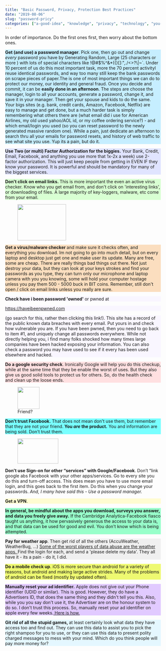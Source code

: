 ```yaml
---
title: "Basic Password, Privacy, Protection Best Practices"
date: "2019-08-06"
slug: "password-pricy"
categories: ["a-good-idea", "knowledge", "privacy", "technology", "you-should-know"]
---
```


<!-- wp:paragraph {"align":"center","fontSize":"medium"} -->
<p class="has-text-align-center has-medium-font-size">In order of importance. Do the first ones first, then worry about the bottom ones.</p>
<!-- /wp:paragraph -->

<!-- wp:paragraph {"customBackgroundColor":"#c6eeff"} -->
<p style="background-color:#c6eeff" class="has-background"><strong>Get (and use) a password manager</strong>.  Pick one, then go out and change <em>every</em> password you have by Generating Random, Large (25 characters or more ) with lots of special characters like !@#$%^&amp;*({}[]:",./&lt;&gt;?\|~`. Under 10 percent of us do this most important task, more the 70 percent activityl reuse identical passwords, and way too many still keep the bank passwords on scrape pieces of paper.The is one of  most important things we can do to protect our money, our identity and general fraud. Once you decide and commit, it can be <strong>easily done in an afternoon</strong>. The steps are choose the manager, login to all your accounts, generate a password, change it, and save it in your manager.  Then get your spouse and kids to do the same. Your bigs sites (e.g. bank, credit cards, Amazon, Facebook, Netflix) are easy to manage and get done, but a much harder task is simply remembering what others there are (what email did i use for American Airlines, my old used yahoo/AOL id, or my coffee ordering service?) - and which email/login you used (so you can reset password to the newly generated massive random one). While a pain, just dedicate an afternoon to search thru all your emails for password resets, and history of web traffic to see what site you use. Yup its a pain, but do it.</p>
<!-- /wp:paragraph -->

<!-- wp:paragraph {"customBackgroundColor":"#e0e4ff"} -->
<p style="background-color:#e0e4ff" class="has-background"><strong>Use Two (or multi) Factor Authorization for the biggies.</strong> Your Bank, Credit, Email, Facebook, and anything you use more that 1x-2x a week) use 2-factor authorization. This will just keep people from getting in EVEN IF they know your password. It is powerful and should be mandatory for many of the biggest services.</p>
<!-- /wp:paragraph -->

<!-- wp:paragraph {"customBackgroundColor":"#d8ffd2"} -->
<p style="background-color:#d8ffd2" class="has-background"><strong>Don't click on email links. </strong>This is more important the even an active virus checker.  Know who you get email from, and don't click on 'interesting links', or downloading of files. A large majority of key-loggers, malware, etc come from your email. </p>
<!-- /wp:paragraph -->

<!-- wp:image {"align":"right","id":763,"width":157,"height":117} -->
<div class="wp-block-image"><figure class="alignright is-resized"><img src="https://ybotman.com/wp-content/uploads/image-39-1024x768.png" alt="" class="wp-image-763" width="157" height="117"/></figure></div>
<!-- /wp:image -->

<!-- wp:paragraph {"customBackgroundColor":"#fbdebf"} -->
<p style="background-color:#fbdebf" class="has-background"><strong>Get a virus/malware checker </strong>and make sure it checks often, and everything you download. Im not going to go into much detail, but on every laptop and desktop just get one and make user its update. Many are free, some are cheap. There are really things bad things out there. Not just destroy your data, but they can look at your keys strokes and find your passwords as you type, they can turn only our microphone and laptop camera with you you knowing, some will hold your computer hostage unless you pay them 500 - 5000 buck in BIT coins. Remember, still don't open / click on email links unless you really are sure. </p>
<!-- /wp:paragraph -->

<!-- wp:paragraph {"customBackgroundColor":"#f9f6ff"} -->
<p style="background-color:#f9f6ff" class="has-background"><strong>Check have i been password 'owned' </strong>or pwned at<a href="http:// https://haveibeenpwned.com"> </a></p>
<!-- /wp:paragraph -->

<!-- wp:paragraph {"customBackgroundColor":"#f9f6ff"} -->
<p style="background-color:#f9f6ff" class="has-background"><a href="http:// https://haveibeenpwned.com">https://haveibeenpwned.com</a> </p>
<!-- /wp:paragraph -->

<!-- wp:paragraph {"customBackgroundColor":"#f9f6ff"} -->
<p style="background-color:#f9f6ff" class="has-background">(go search for this, rather then clicking this link!). This site has a record of the public known data breaches with every email. Put yours in and check how vulnerable you are. If you have been pwned, then you need to go back to item #1, and uniquely change all passwords everywhere. While not directly helping you, i find many folks shocked how many times large companies have been hacked exposing your information. You can also check a password you may have used to see if it every has been used elsewhere and hacked. </p>
<!-- /wp:paragraph -->

<!-- wp:paragraph {"customBackgroundColor":"#ffe0e1"} -->
<p style="background-color:#ffe0e1" class="has-background"><strong>Do a google security check</strong>. Ironically Google will help you do this checkup, while at the same time that they be enable the worst of uses. But they also give us good solid tools to protect us for others. So, do the health check and clean up the loose ends. </p>
<!-- /wp:paragraph -->

<!-- wp:image {"align":"right","id":760,"width":71,"height":71} -->
<div class="wp-block-image"><figure class="alignright is-resized"><img src="https://ybotman.com/wp-content/uploads/image-38.png" alt="" class="wp-image-760" width="71" height="71"/><figcaption>Friend?</figcaption></figure></div>
<!-- /wp:image -->

<!-- wp:paragraph {"customBackgroundColor":"#78ffff"} -->
<p style="background-color:#78ffff" class="has-background"><strong>Don't trust Facebook.</strong> That does not mean don't use them, but remember that they are not your friend.<strong> You <em>are </em>the product.</strong> You and information are being sold. Don't trust them.</p>
<!-- /wp:paragraph -->

<!-- wp:image {"align":"right","id":759,"width":132,"height":81} -->
<div class="wp-block-image"><figure class="alignright is-resized"><img src="https://ybotman.com/wp-content/uploads/Screenshot-2019-08-14-13.09.37.png" alt="" class="wp-image-759" width="132" height="81"/></figure></div>
<!-- /wp:image -->

<!-- wp:paragraph -->
<p><strong>Don't use Sign-on for other “services”  with Google/Facebook</strong>. Don’t “link google abs Facebook with your other apps/services. Go to every site you do this and turn-off access. This does mean you have to use more email login, and this goes back to the first item. Do this when you change your passwords. <em>And, I many have said this - Use a password manager. </em></p>
<!-- /wp:paragraph -->

<!-- wp:paragraph {"customBackgroundColor":"#fffcd1"} -->
<p style="background-color:#fffcd1" class="has-background"><strong>Get a VPN</strong>.</p>
<!-- /wp:paragraph -->

<!-- wp:paragraph {"customBackgroundColor":"#98ffca"} -->
<p style="background-color:#98ffca" class="has-background"><strong>In general, be mindful about the apps you download, surveys you answer, and data you freely give away.</strong> If the Cambridge Analytica-Facebook fiasco taught us anything, it how pervasively generous the access to your data is, and that data can be used for good and evil. You don't know which is being attempted.</p>
<!-- /wp:paragraph -->

<!-- wp:paragraph {"customBackgroundColor":"#f0f0f0"} -->
<p style="background-color:#f0f0f0" class="has-background"><strong>Pay for weather app</strong>. Then get rid of all the others (AccuWeather, WeatherBug, ...) <a href="https://ybotman.com/the-privacy-battle/">Some of the worst players of data abuse are the weather apps. </a> Find the login for each, and send a 'please delete my data'. They all have it - its a pain - do it, I did.</p>
<!-- /wp:paragraph -->

<!-- wp:paragraph {"customBackgroundColor":"#eef971"} -->
<p style="background-color:#eef971" class="has-background"><strong>Do a mobile check up</strong>.  iOS is more secure than android for a variety of reasons, but android and making large active strides. Many of the problems of android can be fixed (mostly by updated often).</p>
<!-- /wp:paragraph -->

<!-- wp:paragraph {"customBackgroundColor":"#e1caff"} -->
<p style="background-color:#e1caff" class="has-background"><strong>Manually reset your ad identifier.</strong> Apple does not give out your Phone identifier (UDID or similar). This is good. However, they do have a Advertisers ID, that does the same thing and they didn't tell you this.  Also, while you you say don't use it, the Advertiser are on the honour system to do so. I don't trust this process.  So, manually reset your ad identifier on apple every few weeks.<a href="http://osxdaily.com/2013/02/01/reset-advertising-identifier-ios/"> Here is how.</a></p>
<!-- /wp:paragraph -->

<!-- wp:paragraph {"customBackgroundColor":"#e4f7ff"} -->
<p style="background-color:#e4f7ff" class="has-background"><strong>Git rid of all the stupid games, </strong>at least certainly look what data they have access too and find out.  They can use this data to assist you to pick the right shampoo for you to use, or they can use this data to present polity charged messages to mess with your mind. Which do you think people will pay more money for?</p>
<!-- /wp:paragraph -->
